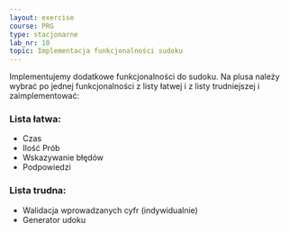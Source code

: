 ```yaml
---
layout: exercise
course: PRG
type: stacjonarne
lab_nr: 10
topic: Implementacja funkcjonalności sudoku 
---
```

Implementujemy dodatkowe funkcjonalności do sudoku. Na plusa należy wybrać po jednej funkcjonalności z listy łatwej i z listy trudniejszej i zaimplementować:

### Lista łatwa:

- Czas
- Ilość Prób
- Wskazywanie błędów
- Podpowiedzi

### Lista trudna:

- Walidacja wprowadzanych cyfr (indywidualnie)
- Generator udoku


